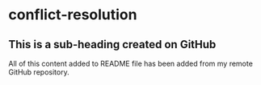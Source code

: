 # conflict-resolution

## This is a sub-heading created on GitHub

All of this content added to README file has been added from my remote GitHub repository.

